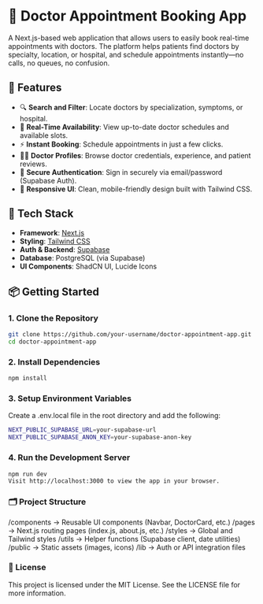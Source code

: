 # 🏥 Doctor Appointment Booking App

A Next.js-based web application that allows users to easily book real-time appointments with doctors. The platform helps patients find doctors by specialty, location, or hospital, and schedule appointments instantly—no calls, no queues, no confusion.

## 🚀 Features

- 🔍 **Search and Filter**: Locate doctors by specialization, symptoms, or hospital.  
- 📅 **Real-Time Availability**: View up-to-date doctor schedules and available slots.  
- ⚡ **Instant Booking**: Schedule appointments in just a few clicks.  
- 👩‍⚕️ **Doctor Profiles**: Browse doctor credentials, experience, and patient reviews.  
- 🔐 **Secure Authentication**: Sign in securely via email/password (Supabase Auth).  
- 📱 **Responsive UI**: Clean, mobile-friendly design built with Tailwind CSS.

## 🧱 Tech Stack

- **Framework**: [Next.js](https://nextjs.org/)  
- **Styling**: [Tailwind CSS](https://tailwindcss.com/)  
- **Auth & Backend**: [Supabase](https://supabase.com/)  
- **Database**: PostgreSQL (via Supabase)  
- **UI Components**: ShadCN UI, Lucide Icons

## 📦 Getting Started

### 1. Clone the Repository

```bash
git clone https://github.com/your-username/doctor-appointment-app.git
cd doctor-appointment-app
```

### 2. Install Dependencies

```bash
npm install
```

### 3. Setup Environment Variables

Create a .env.local file in the root directory and add the following:

```bash
NEXT_PUBLIC_SUPABASE_URL=your-supabase-url
NEXT_PUBLIC_SUPABASE_ANON_KEY=your-supabase-anon-key
```

### 4. Run the Development Server

```bash
npm run dev
Visit http://localhost:3000 to view the app in your browser.
```

### 🗂️ Project Structure

/components      → Reusable UI components (Navbar, DoctorCard, etc.)
/pages           → Next.js routing pages (index.js, about.js, etc.)
/styles          → Global and Tailwind styles
/utils           → Helper functions (Supabase client, date utilities)
/public          → Static assets (images, icons)
/lib             → Auth or API integration files

### 🔐 License

This project is licensed under the MIT License. See the LICENSE file for more information.